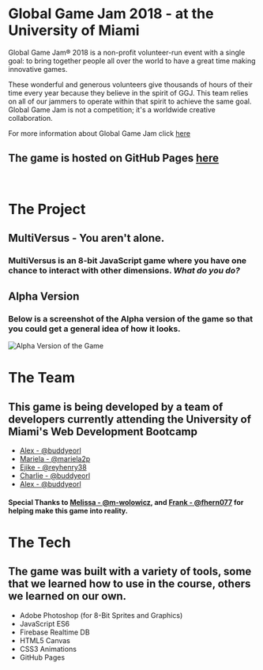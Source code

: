# Global Game Jam 2018 - at the University of Miami

Global Game Jam® 2018 is a non-profit volunteer-run event with a single goal: to bring together people all over the world to have a great time making innovative games.

These wonderful and generous volunteers give thousands of hours of their time every year because they believe in the spirit of GGJ. This team relies on all of our jammers to operate within that spirit to achieve the same goal. Global Game Jam is not a competition; it's a worldwide creative collaboration.

For more information about Global Game Jam click [here](https://globalgamejam.org/)

## The game is hosted on GitHub Pages [here](https://buddyeorl.github.io/ggj2018/)

<br>

# The Project
## MultiVersus - You aren't alone. 
### MultiVersus is an 8-bit JavaScript game where you have one chance to interact with other dimensions. *What do you do?*

## Alpha Version
### Below is a screenshot of the Alpha version of the game so that you could get a general idea of how it looks. 
![Alpha Version of the Game](https://screenshotscdn.firefoxusercontent.com/images/a7f8dd2a-bd19-4d3f-8216-5f3cb6312b76.png)

# The Team
## This game is being developed by a team of developers currently attending the University of Miami's Web Development Bootcamp

 - [Alex - @buddyeorl](https://github.com/buddyeorl)
 - [Mariela - @mariela2p](https://github.com/mariela2p)
 - [Ejike - @reyhenry38](https://github.com/reyhenry38)
 - [Charlie - @buddyeorl](https://github.com/buddyeorl)
 - [Alex - @buddyeorl](https://github.com/buddyeorl)

#### Special Thanks to [Melissa - @m-wolowicz](https://github.com/m-wolowicz), and [Frank - @fhern077](https://github.com/fhern077) for helping make this game into reality.


# The Tech
## The game was built with a variety of tools, some that we learned how to use in the course, others we learned on our own.

- Adobe Photoshop (for 8-Bit Sprites and Graphics)
- JavaScript ES6
- Firebase Realtime DB
- HTML5 Canvas
- CSS3 Animations
- GitHub Pages









